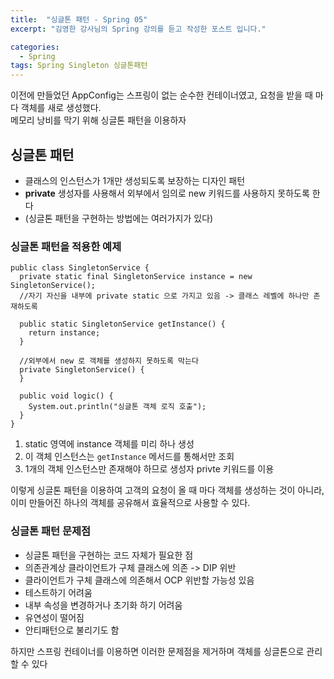 ```yaml
---
title:  "싱글톤 패턴 - Spring 05"
excerpt: "김영한 강사님의 Spring 강의를 듣고 작성한 포스트 입니다."

categories:
  - Spring
tags: Spring Singleton 싱글톤패턴
---
```


이전에 만들었던 AppConfig는 스프링이 없는 순수한 컨테이너였고, 요청을 받을 때 마다 객체를 새로 생성했다.  
메모리 낭비를 막기 위해 싱글톤 패턴을 이용하자

## 싱글톤 패턴
- 클래스의 인스턴스가 1개만 생성되도록 보장하는 디자인 패턴
- **private** 생성자를 사용해서 외부에서 임의로 new 키워드를 사용하지 못하도록 한다
- (싱글톤 패턴을 구현하는 방법에는 여러가지가 있다)
### 싱글톤 패턴을 적용한 예제

```
public class SingletonService {
  private static final SingletonService instance = new SingletonService();
  //자기 자신을 내부에 private static 으로 가지고 있음 -> 클래스 레벨에 하나만 존재하도록

  public static SingletonService getInstance() {
    return instance;
  }

  //외부에서 new 로 객체를 생성하지 못하도록 막는다
  private SingletonService() {
  }

  public void logic() {
    System.out.println("싱글톤 객체 로직 호출");
  }
}
```
1. static 영역에 instance 객체를 미리 하나 생성
2. 이 객체 인스턴스는 `getInstance` 메서드를 통해서만 조회
3. 1개의 객체 인스턴스만 존재해야 하므로 생성자 privte 키워드를 이용

이렇게 싱글톤 패턴을 이용하여 고객의 요청이 올 때 마다 객체를 생성하는 것이 아니라, 이미 만들어진 하나의 객체를 공유해서 효율적으로 사용할 수 있다.

### 싱글톤 패턴 문제점
- 싱글톤 패턴을 구현하는 코드 자체가 필요한 점
- 의존관계상 클라이언트가 구체 클래스에 의존 -> DIP 위반
- 클라이언트가 구체 클래스에 의존해서 OCP 위반할 가능성 있음
- 테스트하기 어려움
- 내부 속성을 변경하거나 초기화 하기 어려움
- 유연성이 떨어짐
- 안티패턴으로 불리기도 함  

하지만 스프링 컨테이너를 이용하면 이러한 문제점을 제거하며 객체를 싱글톤으로 관리할 수 있다
